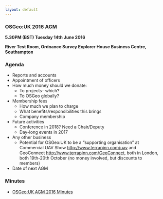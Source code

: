 ```yaml
---
layout: default
---
```


### OSGeo:UK 2016 AGM

**5.30PM (BST) Tuesday 14th June 2016**

**River Test Room, Ordnance Survey Explorer House Business Centre, Southampton**

### Agenda

 * Reports and accounts
 * Appointment of officers
 * How much money should we donate:
	* To projects- which?
	* To OSGeo globally?
 * Membership fees
	* How much we plan to charge
	* What benefits/responsibilities this brings
	* Company membership
 * Future activities
 	* Conference in 2018? Need a Chair/Deputy
	* Day-long events in 2017
 * Any other business
	* Potential for OSGeo:UK to be a “supporting organisation” at Commercial UAV Show http://www.terrapinn.com/uav and GeoConnect http://www.terrapinn.com/GeoConnect, both in London, both 19th-20th October (no money involved, but discounts to members)
 * Date of next AGM

### Minutes

* [OSGeo:UK AGM 2016 Minutes](./agm/agm2016minutes.md)
